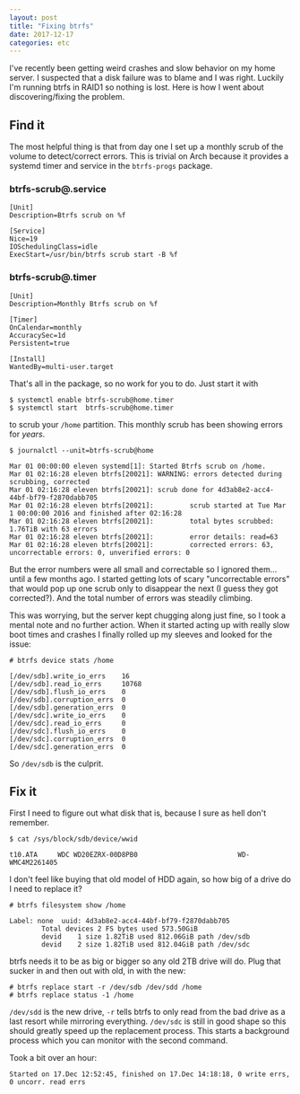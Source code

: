 ```yaml
---
layout: post
title: "Fixing btrfs"
date: 2017-12-17
categories: etc
---
```


I've recently been getting weird crashes and slow behavior on my home server. I
suspected that a disk failure was to blame and I was right. Luckily I'm running
btrfs in RAID1 so nothing is lost. Here is how I went about discovering/fixing
the problem.

## Find it ##

The most helpful thing is that from day one I set up a monthly scrub of the
volume to detect/correct errors. This is trivial on Arch because it provides a
systemd timer and service in the `btrfs-progs` package.

### btrfs-scrub@.service ###

    [Unit]
    Description=Btrfs scrub on %f
    
    [Service]
    Nice=19
    IOSchedulingClass=idle
    ExecStart=/usr/bin/btrfs scrub start -B %f

### btrfs-scrub@.timer ###

    [Unit]
    Description=Monthly Btrfs scrub on %f
    
    [Timer]
    OnCalendar=monthly
    AccuracySec=1d
    Persistent=true
    
    [Install]
    WantedBy=multi-user.target

That's all in the package, so no work for you to do. Just start it with

    $ systemctl enable btrfs-scrub@home.timer
    $ systemctl start  btrfs-scrub@home.timer

to scrub your `/home` partition. This monthly scrub has been showing errors for
_years_.

    $ journalctl --unit=btrfs-scrub@home

    Mar 01 00:00:00 eleven systemd[1]: Started Btrfs scrub on /home.
    Mar 01 02:16:28 eleven btrfs[20021]: WARNING: errors detected during scrubbing, corrected
    Mar 01 02:16:28 eleven btrfs[20021]: scrub done for 4d3ab8e2-acc4-44bf-bf79-f2870dabb705
    Mar 01 02:16:28 eleven btrfs[20021]:         scrub started at Tue Mar  1 00:00:00 2016 and finished after 02:16:28
    Mar 01 02:16:28 eleven btrfs[20021]:         total bytes scrubbed: 1.76TiB with 63 errors
    Mar 01 02:16:28 eleven btrfs[20021]:         error details: read=63
    Mar 01 02:16:28 eleven btrfs[20021]:         corrected errors: 63, uncorrectable errors: 0, unverified errors: 0

But the error numbers were all small and correctable so I ignored them... until
a few months ago. I started getting lots of scary "uncorrectable errors" that
would pop up one scrub only to disappear the next (I guess they got corrected?).
And the total number of errors was steadily climbing.

This was worrying, but the server kept chugging along just fine, so I took a
mental note and no further action. When it started acting up with really slow
boot times and crashes I finally rolled up my sleeves and looked for the issue:

    # btrfs device stats /home

    [/dev/sdb].write_io_errs    16
    [/dev/sdb].read_io_errs     10768
    [/dev/sdb].flush_io_errs    0
    [/dev/sdb].corruption_errs  0
    [/dev/sdb].generation_errs  0
    [/dev/sdc].write_io_errs    0
    [/dev/sdc].read_io_errs     0
    [/dev/sdc].flush_io_errs    0
    [/dev/sdc].corruption_errs  0
    [/dev/sdc].generation_errs  0

So `/dev/sdb` is the culprit.

## Fix it ##

First I need to figure out what disk that is, because I sure as hell don't
remember.

    $ cat /sys/block/sdb/device/wwid

    t10.ATA     WDC WD20EZRX-00D8PB0                         WD-WMC4M2261405

I don't feel like buying that old model of HDD again, so how big of a
drive do I need to replace it?

    # btrfs filesystem show /home

    Label: none  uuid: 4d3ab8e2-acc4-44bf-bf79-f2870dabb705
            Total devices 2 FS bytes used 573.50GiB
            devid    1 size 1.82TiB used 812.06GiB path /dev/sdb
            devid    2 size 1.82TiB used 812.04GiB path /dev/sdc

btrfs needs it to be as big or bigger so any old 2TB drive will do. Plug that
sucker in and then out with old, in with the new:

    # btrfs replace start -r /dev/sdb /dev/sdd /home
    # btrfs replace status -1 /home

`/dev/sdd` is the new drive, `-r` tells btrfs to only read from the bad drive as
a last resort while mirroring everything. `/dev/sdc` is still in good shape so
this should greatly speed up the replacement process. This starts a background
process which you can monitor with the second command.

Took a bit over an hour:

    Started on 17.Dec 12:52:45, finished on 17.Dec 14:18:18, 0 write errs, 0 uncorr. read errs
